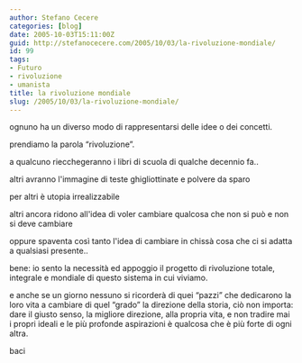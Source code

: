 ```yaml
---
author: Stefano Cecere
categories: [blog]
date: 2005-10-03T15:11:00Z
guid: http://stefanocecere.com/2005/10/03/la-rivoluzione-mondiale/
id: 99
tags:
- Futuro
- rivoluzione
- umanista
title: la rivoluzione mondiale
slug: /2005/10/03/la-rivoluzione-mondiale/
---
```


ognuno ha un diverso modo di rappresentarsi delle idee o dei concetti.

prendiamo la parola &#x201c;rivoluzione&#x201d;.

a qualcuno riecchegeranno i libri di scuola di qualche decennio fa..
  
altri avranno l'immagine di teste ghigliottinate e polvere da sparo
  
per altri è utopia irrealizzabile
  
altri ancora ridono all'idea di voler cambiare qualcosa che non si può e non si deve cambiare
  
oppure spaventa cos&#xec; tanto l'idea di cambiare in chissà cosa che ci si adatta a qualsiasi presente..

bene: io sento la necessità ed appoggio il progetto di rivoluzione totale, integrale e mondiale di questo sistema in cui viviamo.

e anche se un giorno nessuno si ricorderà di quei &#x201c;pazzi&#x201d; che dedicarono la loro vita a cambiare di quel &#x201c;grado&#x201d; la direzione della storia, ciò non importa: dare il giusto senso, la migliore direzione, alla propria vita, e non tradire mai i propri ideali e le pi&#xf9; profonde aspirazioni è qualcosa che è pi&#xf9; forte di ogni altra.

baci
